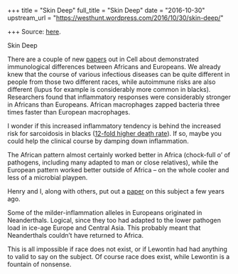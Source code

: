 +++
title = "Skin Deep"
full_title = "Skin Deep"
date = "2016-10-30"
upstream_url = "https://westhunt.wordpress.com/2016/10/30/skin-deep/"

+++
Source: [here](https://westhunt.wordpress.com/2016/10/30/skin-deep/).

Skin Deep

There are a couple of new
[papers](http://phys.org/news/2016-10-europeans-africans-immune-neanderthals-partly.html)
out in Cell about demonstrated immunological differences between
Africans and Europeans. We already knew that the course of various
infectious diseases can be quite different in people from those two
different races, while autoimmune risks are also different (lupus for
example is considerably more common in blacks). Researchers found that
inflammatory responses were considerably stronger in Africans than
Europeans. African macrophages zapped bacteria three times faster than
European macrophages.

I wonder if this increased inflammatory tendency is behind the increased
risk for sarcoidosis in blacks ([12-fold higher death
rate](https://www.ncbi.nlm.nih.gov/pubmed/25188873)). If so, maybe you
could help the clinical course by damping down inflammation.

The African pattern almost certainly worked better in Africa (chock-full
o’ of pathogens, including many adapted to man or close relatives),
while the European pattern worked better outside of Africa – on the
whole cooler and less of a microbial playpen.

Henry and I, along with others, put out a
[paper](http://www.sciencedirect.com/science/article/pii/S1567134809002123)
on this subject a few years ago.

Some of the milder-inflammation alleles in Europeans originated in
Neanderthals. Logical, since they too had adapted to the lower pathogen
load in ice-age Europe and Central Asia. This probably meant that
Neanderthals couldn’t have returned to Africa.

This is all impossible if race does not exist, or if Lewontin had had
anything to valid to say on the subject. Of course race does exist,
while Lewontin is a fountain of nonsense.

